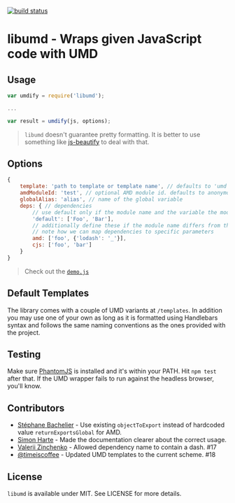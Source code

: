 [![build status](https://secure.travis-ci.org/bebraw/libumd.png)](http://travis-ci.org/bebraw/libumd)

# libumd - Wraps given JavaScript code with UMD

## Usage

```js
var umdify = require('libumd');

...

var result = umdify(js, options);
```

> `libumd` doesn't guarantee pretty formatting. It is better to use something like [js-beautify](https://www.npmjs.com/package/js-beautify) to deal with that.

## Options

```js
{
    template: 'path to template or template name', // defaults to 'umd'
    amdModuleId: 'test', // optional AMD module id. defaults to anonymous (not set)
    globalAlias: 'alias', // name of the global variable
    deps: { // dependencies
        // use default only if the module name and the variable the module will be injected with is the same
        'default': ['Foo', 'Bar'],
        // additionally define these if the module name differs from the variable with which it will be used
        // note how we can map dependencies to specific parameters
        amd: ['foo', {'lodash': '_'}],
        cjs: ['foo', 'bar']
    }
}
```

> Check out the [`demo.js`](https://github.com/bebraw/libumd/blob/master/demo.js)

## Default Templates

The library comes with a couple of UMD variants at `/templates`. In addition you may use one of your own as long as it is formatted using Handlebars syntax and follows the same naming conventions as the ones provided with the project.

## Testing

Make sure [PhantomJS](http://phantomjs.org/) is installed and it's within your PATH. Hit `npm test` after that. If the UMD wrapper fails to run against the headless browser, you'll know.

## Contributors

* [Stéphane Bachelier](https://github.com/stephanebachelier) - Use existing `objectToExport` instead of hardcoded value `returnExportsGlobal` for AMD.
* [Simon Harte](https://github.com/SimonHarte) - Made the documentation clearer about the correct usage.
* [Valerii Zinchenko](https://github.com/valerii-zinchenko) - Allowed dependency name to contain a dash. #17
* [@timeiscoffee](https://github.com/timeiscoffee) - Updated UMD templates to the current scheme. #18

## License

`libumd` is available under MIT. See LICENSE for more details.

